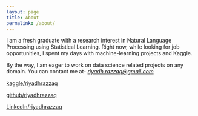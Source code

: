 ```yaml
---
layout: page
title: About
permalink: /about/
---
```

I am a fresh graduate with a research interest in Natural Language Processing using Statistical Learning. Right now, while looking for job opportunities, I spent my days with machine-learning projects and Kaggle. 

By the way, I am eager to work on data science related projects on any domain. You can contact me at- *riyadh.razzaq@gmail.com* 

[kaggle/riyadhrazzaq](https://kaggle.com/riyadhrazzaq)

[github/riyadhrazzaq](https://github.com/riyadhrazzaq)

[LinkedIn/riyadhrazzaq](https://www.linkedin.com/in/md-abdur-razzaq-riyadh/)
